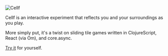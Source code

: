![Cellf](https://camo.githubusercontent.com/eb5383f02c4367b214bfcf3bb9635b3f52cdc589/687474703a2f2f6f7869736d2e636f6d2f63656c6c662f696d672f63656c6c662e737667)

Cellf is an interactive experiment that reflects you and your surroundings as
you play.

More simply put, it's a twist on sliding tile games written in ClojureScript,
React (via Om), and core.async.

[Try it](https://rawgit.com/dmotz/cellf/gh-pages/index.html) for yourself.
